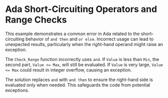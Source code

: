 # Ada Short-Circuiting Operators and Range Checks

This example demonstrates a common error in Ada related to the short-circuiting behavior of `and then` and `or else`.  Incorrect usage can lead to unexpected results, particularly when the right-hand operand might raise an exception.

The `Check_Range` function incorrectly uses `and`.   If `Value` is less than `Min`, the second part, `Value <= Max`, will still be evaluated.  If `Value` is very large, `Value <= Max` could result in integer overflow, causing an exception.

The solution replaces `and` with `and then` to ensure the right-hand side is evaluated only when needed. This safeguards the code from potential exceptions.